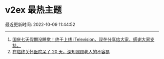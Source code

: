 # v2ex 最热主题

最近更新时间: 2022-10-09 11:44:52

--- 
1. [国庆七天假期没睡觉！终于上线 iTelevision，现在分享给大家。感谢大家支持。](https://www.v2ex.com/t/885414) 
2. [在临终关怀医院呆了 20 天，深知照顾老人的不容易](https://www.v2ex.com/t/885433) 
